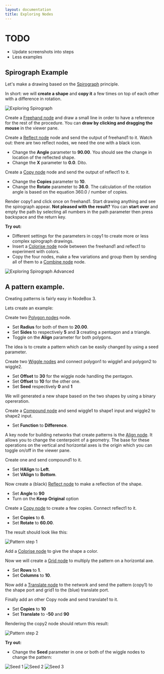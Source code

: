 ```yaml
---
layout: documentation
title: Exploring Nodes
---
```

TODO
====
* Update screenshots into steps
* Less examples

Spirograph Example
-------------------

Let's make a drawing based on the [Spirograph](http://en.wikipedia.org/wiki/Spirograph) principle. 

In short: we will **create a shape** and **copy it** a few times on top of each other with a difference in rotation.

![Exploring Spirograph](tutorial-exploring-spirograph.png)

Create a [Freehand node](/node/reference/freehand.html) and draw a small line in order to have a reference for the rest of the procedure. You can **draw by clicking and dragging the mouse** in the viewer pane.

Create a [Reflect node](/node/reference/reflect.html) node and send the output of freehand1 to it. Watch out: there are two reflect nodes, we need the one with a black icon.

* Change the **Angle** parameter to **90.00**. You should see the change in location of the reflected shape.
* Change the **X** parameter to **0.0**. Dito.

Create a [Copy node](/node/reference/copy.html) node and send the output of reflect1 to it.

* Change the **Copies** parameter to **10**.
* Change the **Rotate** parameter to **36.0**. The calculation of the rotation angle is based on the equation 360.0 / number of copies.

Render copy1 and click once on freehand1. Start drawing anything and see the spirograph appear. **Not pleased with the result?** You can **start over** and empty the path by selecting all numbers in the path parameter then press backspace and the return key.

**Try out:**

* Different settings for the parameters in copy1 to create more or less complex spirograph drawings.
* Insert a [Colorise node](/node/reference/colorise.html) node between the freehand1 and reflect1 to experiment with colors.  
* Copy the four nodes, make a few variations and group them by sending all of them to a [Combine node](/node/reference/combine.html) node.

![Exploring Spirograph Advanced](tutorial-exploring-advanced-spirograph.png)


A pattern example.
-------------------

Creating patterns is fairly easy in NodeBox 3.

Lets create an example:

Create two [Polygon nodes](/node/reference/polygon.html) node.

* Set **Radius** for both of them to **20.00**.
* Set **Sides** to respectively **5** and **3** creating a pentagon and a triangle.
* Toggle on the **Align** parameter for both polygons.

The idea is to create a pattern which can be easily changed by using a seed parameter.

Create two [Wiggle nodes](/node/reference/wiggle.html) and connect polygon1 to wiggle1 and polygon2 to wiggle2.

* Set **Offset** to **30** for the wiggle node handling the pentagon.
* Set **Offset** to **10** for the other one.
* Set **Seed** respectively **0** and **1**

We will generated a new shape based on the two shapes by using a binary opereration.

Create a [Compound node](/node/reference/compound.html) and send wiggle1 to shape1 input and wiggle2 to shape2 input.

* Set **Function** to **Difference**.

A key node for building networks that create patterns is the [Align node](/node/reference/align.html). It allows you to change the centerpoint of a geometry. The base for these operations on the vertical and horizontal axes is the origin which you can toggle on/off in the viewer pane. 

Create one and send compound1 to it.

* Set **HAlign** to **Left**.
* Set **VAlign** to **Bottom**.

Now create a (black) [Reflect node](/node/reference/reflect.html) to make a reflection of the shape.

* Set **Angle** to **90**
* Turn on the **Keep Original** option

Create a [Copy node](/node/reference/copy.html) to create a few copies. Connect reflect1 to it.

* Set **Copies** to **6**.
* Set **Rotate** to **60.00**.

The result should look like this:

![Pattern step 1](tutorial-exploring-pattern-step1.png)

Add a [Colorise node](/node/reference/colorise.html) to give the shape a color.

Now we will create a [Grid node](/node/reference/grid.html) to multiply the pattern on a horizontal axe. 

* Set **Rows** to **1**.
* Set **Columns** to **10**.

Now add a [Translate node](/node/reference/translate.html) to the network and send the pattern (copy1) to the shape port and grid1 to the (blue) translate port.

Finally add an other Copy node and send translate1 to it.

* Set **Copies** to **10**
* Set **Translate** to **-50** and **90**

Rendering the copy2 node should return this result:

![Pattern step 2](tutorial-exploring-pattern-step2.png)

**Try out:**

* Change the **Seed** parameter in one or both of the wiggle nodes to change the pattern:

![Seed 1](tutorial-exploring-pattern-A.png)
![Seed 2](tutorial-exploring-pattern-B.png)
![Seed 3](tutorial-exploring-pattern-C.png)


